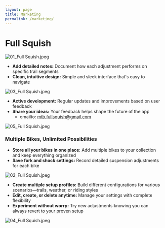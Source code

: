 ```yaml
---
layout: page
title: Marketing
permalink: /marketing/
---
```



# Full Squish

![01_Full Squish.jpeg](_marketing/01_Full_Squish.jpeg)

- **Add detailed notes:** Document how each adjustment performs on specific trail segments
- **Clean, intuitive design:** Simple and sleek interface that's easy to navigate

![03_Full Squish.jpeg](_marketing/03_Full_Squish.jpeg)

- **Active development:** Regular updates and improvements based on user feedback
- **Share your ideas:** Your feedback helps shape the future of the app
    - emailto: mtb.fullsquish@gmail.com

![05_Full Squish.jpeg](_marketing/05_Full_Squish.jpeg)

### Multiple Bikes, Unlimited Possibilities

- **Store all your bikes in one place:** Add multiple bikes to your collection and keep everything organized
- **Save fork and shock settings:** Record detailed suspension adjustments for each bike

![02_Full Squish.jpeg](_marketing/02_Full_Squish.jpeg)

- **Create multiple setup profiles:** Build different configurations for various scenarios—trails, weather, or riding styles
- **Edit, create, or delete anytime:** Manage your settings with complete flexibility
- **Experiment without worry:** Try new adjustments knowing you can always revert to your proven setup

![04_Full Squish.jpeg](_marketing/04_Full_Squish.jpeg)

